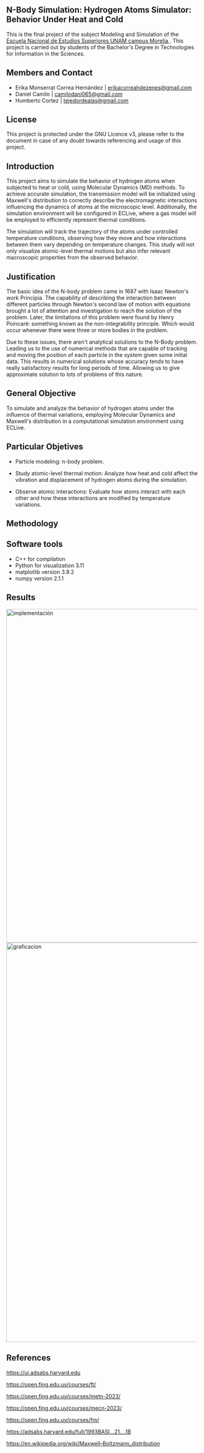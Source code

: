 ## N-Body Simulation: Hydrogen Atoms Simulator: Behavior Under Heat and Cold
This is the final project of the subject Modeling and Simulation of the [<ins>Escuela Nacional de Estudios Superiores UNAM campus Morelia </ins>](https://www.enesmorelia.unam.mx).
This project is carried out by students of the Bachelor's Degree in Technologies for Information in the Sciences.

## Members and Contact
* Erika Monserrat Correa Hernández | erikacorreahdezenes@gmail.com
* Daniel Camilo  | camilodani065@gmail.com
* Humberto Cortez | tejedordealas@gmail.com 
## License
This project is protected under the GNU Licence v3, please refer to the document in case of any doubt towards referencing and usage of this project.

## Introduction

This project aims to simulate the behavior of hydrogen atoms when subjected to heat or cold, using Molecular Dynamics (MD) methods. To achieve accurate simulation, the transmission model will be initialized using Maxwell's distribution to correctly describe the electromagnetic interactions influencing the dynamics of atoms at the microscopic level. Additionally, the simulation environment will be configured in ECLive, where a gas model will be employed to efficiently represent thermal conditions.

The simulation will track the trajectory of the atoms under controlled temperature conditions, observing how they move and how interactions between them vary depending on temperature changes. This study will not only visualize atomic-level thermal motions but also infer relevant macroscopic properties from the observed behavior.
## Justification
The basic idea of the N-body problem came in 1687 with Isaac Newton's work Principia. The capability of describing the interaction between different particles through Newton's second law of motion with equations brought a lot of attention and investigation to reach the solution of the problem. Later, the limitations of this problem were found by Henry Poincaré: something known as the non-integrability principle. Which would occur whenever there were three or more bodies in the problem.

Due to these issues, there aren't analytical solutions to the N-Body problem. Leading us to the use of numerical methods that are capable of tracking and moving the position of each particle in the system given some initial data. This results in numerical solutions whose accuracy tends to have really satisfactory results for long periods of time. Allowing us to give approximate solution to lots of problems of this nature.
## General Objective
To simulate and analyze the behavior of hydrogen atoms under the influence of thermal variations, employing Molecular Dynamics and Maxwell's distribution in a computational simulation environment using ECLive.
## Particular Objetives
* Particle modeling: n-body problem. 
* Study atomic-level thermal motion: Analyze how heat and cold affect the vibration and displacement of hydrogen atoms during the simulation.

* Observe atomic interactions: Evaluate how atoms interact with each other and how these interactions are modified by temperature variations.
## Methodology


## Software tools

* C++ for compilation
* Python for visualization 3.11
* matplotlib version 3.9.2
* numpy version 2.1.1
## Results
<img width="876" alt="implementación" src="https://github.com/user-attachments/assets/e49ece34-c0e0-4afc-9a0f-c4525013be09">

<img width="1049" alt="graficacion" src="https://github.com/user-attachments/assets/e96d8a53-a1ae-4ce9-b9c9-559642d4b6d1">

## References
https://ui.adsabs.harvard.edu

https://open.fing.edu.uy/courses/ft/

https://open.fing.edu.uy/courses/metn-2023/

https://open.fing.edu.uy/courses/mecn-2023/

https://open.fing.edu.uy/courses/fm/

https://adsabs.harvard.edu/full/1993BASI...21....1B

https://en.wikipedia.org/wiki/Maxwell–Boltzmann_distribution



